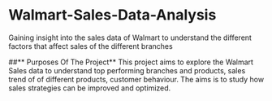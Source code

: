 # Walmart-Sales-Data-Analysis
Gaining insight into the sales data of Walmart to understand the different factors that affect sales of the different branches

##** Purposes Of The Project**
This project aims to explore the Walmart Sales data to understand top performing branches and products, sales trend of of different products, customer behaviour. The aims is to study how sales strategies can be improved and optimized.

